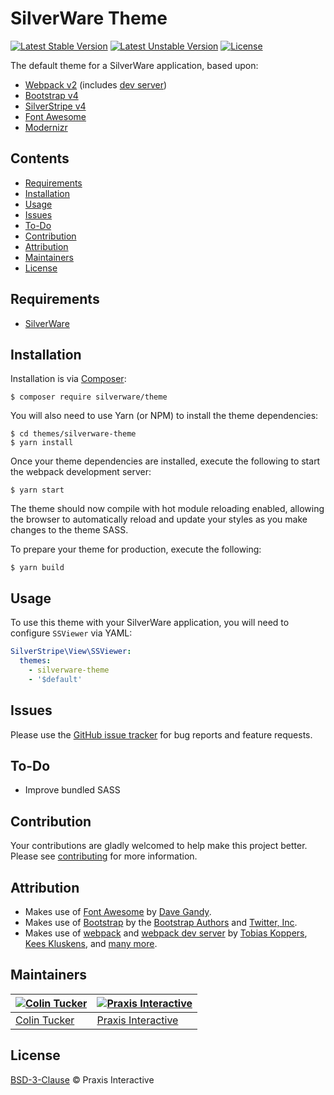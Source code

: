 # SilverWare Theme

[![Latest Stable Version](https://poser.pugx.org/silverware/theme/v/stable)](https://packagist.org/packages/silverware/theme)
[![Latest Unstable Version](https://poser.pugx.org/silverware/theme/v/unstable)](https://packagist.org/packages/silverware/theme)
[![License](https://poser.pugx.org/silverware/theme/license)](https://packagist.org/packages/silverware/theme)

The default theme for a SilverWare application, based upon:

- [Webpack v2][webpack] (includes [dev server][webpack-dev-server])
- [Bootstrap v4][bootstrap]
- [SilverStripe v4][silverstripe]
- [Font Awesome][font-awesome]
- [Modernizr][modernizr]

## Contents

- [Requirements](#requirements)
- [Installation](#installation)
- [Usage](#usage)
- [Issues](#issues)
- [To-Do](#to-do)
- [Contribution](#contribution)
- [Attribution](#attribution)
- [Maintainers](#maintainers)
- [License](#license)

## Requirements

- [SilverWare][silverware]

## Installation

Installation is via [Composer][composer]:

```
$ composer require silverware/theme
```

You will also need to use Yarn (or NPM) to install the theme dependencies:

```
$ cd themes/silverware-theme
$ yarn install
```

Once your theme dependencies are installed, execute the following to start the webpack development server:

```
$ yarn start
```

The theme should now compile with hot module reloading enabled, allowing the browser to automatically reload
and update your styles as you make changes to the theme SASS.

To prepare your theme for production, execute the following:

```
$ yarn build
```

## Usage

To use this theme with your SilverWare application, you will need to configure `SSViewer` via YAML:

```yaml
SilverStripe\View\SSViewer:
  themes:
    - silverware-theme
    - '$default'
```

## Issues

Please use the [GitHub issue tracker][issues] for bug reports and feature requests.

## To-Do

- Improve bundled SASS

## Contribution

Your contributions are gladly welcomed to help make this project better.
Please see [contributing](CONTRIBUTING.md) for more information.

## Attribution

- Makes use of [Font Awesome][font-awesome] by [Dave Gandy](https://github.com/davegandy).
- Makes use of [Bootstrap][bootstrap] by the
  [Bootstrap Authors](https://github.com/twbs/bootstrap/graphs/contributors)
  and [Twitter, Inc](https://twitter.com).
- Makes use of [webpack][webpack] and [webpack dev server][webpack-dev-server]
  by [Tobias Koppers](https://github.com/sokra), [Kees Kluskens](https://github.com/SpaceK33z),
  and [many more](https://github.com/webpack/webpack/graphs/contributors).

## Maintainers

[![Colin Tucker](https://avatars3.githubusercontent.com/u/1853705?s=144)](https://github.com/colintucker) | [![Praxis Interactive](https://avatars2.githubusercontent.com/u/1782612?s=144)](http://www.praxis.net.au)
---|---
[Colin Tucker](https://github.com/colintucker) | [Praxis Interactive](http://www.praxis.net.au)

## License

[BSD-3-Clause](LICENSE.md) &copy; Praxis Interactive

[silverware]: https://github.com/praxisnetau/silverware
[composer]: https://getcomposer.org
[issues]: https://github.com/praxisnetau/silverware-theme/issues
[webpack]: https://github.com/webpack/webpack
[webpack-dev-server]: https://github.com/webpack/webpack-dev-server
[font-awesome]: http://fontawesome.io
[bootstrap]: https://v4-alpha.getbootstrap.com
[silverstripe]: https://github.com/silverstripe/silverstripe-framework
[modernizr]: https://modernizr.com
